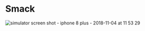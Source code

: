# Smack
![simulator screen shot - iphone 8 plus - 2018-11-04 at 11 53 29](https://user-images.githubusercontent.com/37312950/47986068-46cff800-e0e4-11e8-95cb-8e3400809a1c%20spaces.png)
